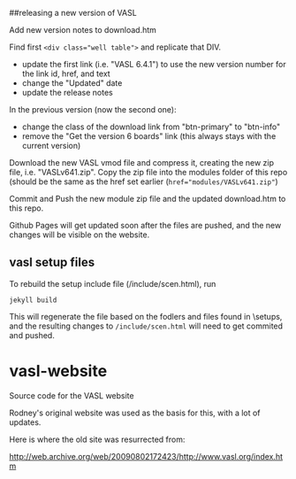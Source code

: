 ##releasing a new version of VASL

Add new version notes to download.htm

Find first `<div class="well table">` and replicate that DIV.
* update the first link (i.e. "VASL 6.4.1") to use the new version number for the link id, href, and text
* change the "Updated" date
* update the release notes

In the previous version (now the second one):
* change the class of the download link from "btn-primary" to "btn-info"
* remove the "Get the version 6 boards" link (this always stays with the current version)

Download the new VASL vmod file and compress it, creating the new zip file, i.e. "VASLv641.zip".
Copy the zip file into the modules folder of this repo (should be the same as the href set earlier (`href="modules/VASLv641.zip"`)

Commit and Push the new module zip file and the updated download.htm to this repo.

Github Pages will get updated soon after the files are pushed, and the new changes will be visible on the website.


## vasl setup files
To rebuild the setup include file (/include/scen.html), run

```
jekyll build
```

This will regenerate the file based on the fodlers and files found in \setups, and the resulting changes to `/include/scen.html` will need to get commited and pushed.

vasl-website
============

Source code for the VASL website

Rodney's original website was used as the basis for this, with a lot of updates.

Here is where the old site was resurrected from:

http://web.archive.org/web/20090802172423/http://www.vasl.org/index.htm
